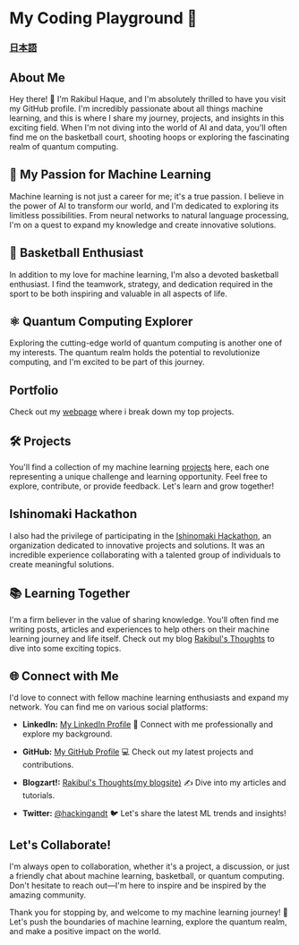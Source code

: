 # My Coding Playground 🚀
### [日本語](日本語README.md)

## About Me
Hey there! 👋 I'm Rakibul Haque, and I'm absolutely thrilled to have you visit my GitHub profile. I'm incredibly passionate about all things machine learning, and this is where I share my journey, projects, and insights in this exciting field. When I'm not diving into the world of AI and data, you'll often find me on the basketball court, shooting hoops or exploring the fascinating realm of quantum computing.

## 🌟 My Passion for Machine Learning
Machine learning is not just a career for me; it's a true passion. I believe in the power of AI to transform our world, and I'm dedicated to exploring its limitless possibilities. From neural networks to natural language processing, I'm on a quest to expand my knowledge and create innovative solutions.

## 🏀 Basketball Enthusiast
In addition to my love for machine learning, I'm also a devoted basketball enthusiast. I find the teamwork, strategy, and dedication required in the sport to be both inspiring and valuable in all aspects of life.

## ⚛️ Quantum Computing Explorer
Exploring the cutting-edge world of quantum computing is another one of my interests. The quantum realm holds the potential to revolutionize computing, and I'm excited to be part of this journey.

## Portfolio
Check out my [webpage](https://rakibulhaque-portfolio.onrender.com) where i break down my top projects.

## 🛠️ Projects
You'll find a collection of my machine learning [projects](https://github.com/rakibulhaque9954?tab=repositories) here, each one representing a unique challenge and learning opportunity. Feel free to explore, contribute, or provide feedback. Let's learn and grow together!

## Ishinomaki Hackathon
I also had the privilege of participating in the [Ishinomaki Hackathon](https://github.com/ishinomaki-hackathon), an organization dedicated to innovative projects and solutions. It was an incredible experience collaborating with a talented group of individuals to create meaningful solutions.

## 📚 Learning Together
I'm a firm believer in the value of sharing knowledge. You'll often find me writing posts, articles and experiences to help others on their machine learning journey and life itself. Check out my blog [Rakibul's Thoughts](https://rakibuls-thoughts.onrender.com) to dive into some exciting topics.

## 🌐 Connect with Me
I'd love to connect with fellow machine learning enthusiasts and expand my network. You can find me on various social platforms:

- **LinkedIn:** [My LinkedIn Profile](https://www.linkedin.com/in/rakibul-haque-239b69254/) 💼
  Connect with me professionally and explore my background.

- **GitHub:** [My GitHub Profile](https://github.com/rakibulhaque9954) 💻
  Check out my latest projects and contributions.

- **Blogzart!:** [Rakibul's Thoughts(my blogsite)](https://rakibuls-thoughts.onrender.com) ✍️
  Dive into my articles and tutorials.

- **Twitter:** [@hackingandt](https://twitter.com/hackingandt) 🐦
  Let's share the latest ML trends and insights!

## Let's Collaborate!
I'm always open to collaboration, whether it's a project, a discussion, or just a friendly chat about machine learning, basketball, or quantum computing. Don't hesitate to reach out—I'm here to inspire and be inspired by the amazing community.

Thank you for stopping by, and welcome to my machine learning journey! 🙌 Let's push the boundaries of machine learning, explore the quantum realm, and make a positive impact on the world.
